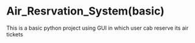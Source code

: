 # Air_Resrvation_System(basic)
This is a basic python project using GUI in which user cab reserve its air tickets
